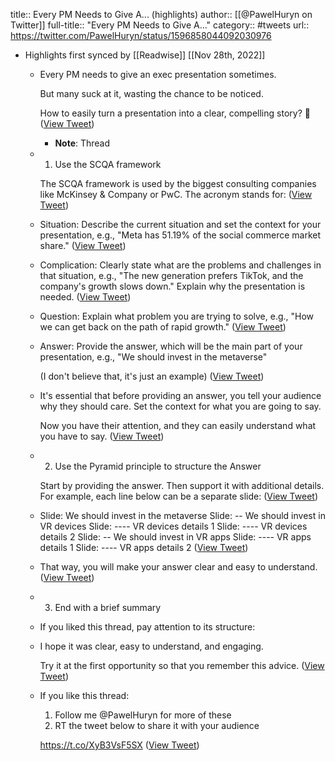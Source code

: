 title:: Every PM Needs to Give A... (highlights)
author:: [[@PawelHuryn on Twitter]]
full-title:: "Every PM Needs to Give A..."
category:: #tweets
url:: https://twitter.com/PawelHuryn/status/1596858044092030976

- Highlights first synced by [[Readwise]] [[Nov 28th, 2022]]
	- Every PM needs to give an exec presentation sometimes.
	  
	  But many suck at it, wasting the chance to be noticed.
	  
	  How to easily turn a presentation into a clear, compelling story? 🧵 ([View Tweet](https://twitter.com/PawelHuryn/status/1596858044092030976))
		- **Note**: Thread
	- 1. Use the SCQA framework
	  
	  The SCQA framework is used by the biggest consulting companies like McKinsey & Company or PwC. The acronym stands for: ([View Tweet](https://twitter.com/PawelHuryn/status/1596858046592212993))
	- Situation: Describe the current situation and set the context for your presentation, e.g., "Meta has 51.19% of the social commerce market share." ([View Tweet](https://twitter.com/PawelHuryn/status/1596858049058127873))
	- Complication: Clearly state what are the problems and challenges in that situation, e.g., "The new generation prefers TikTok, and the company's growth slows down." Explain why the presentation is needed. ([View Tweet](https://twitter.com/PawelHuryn/status/1596858051566637062))
	- Question: Explain what problem you are trying to solve, e.g., "How we can get back on the path of rapid growth." ([View Tweet](https://twitter.com/PawelHuryn/status/1596858053978005504))
	- Answer: Provide the answer, which will be the main part of your presentation, e.g., "We should invest in the metaverse" 
	  
	  (I don't believe that, it's just an example) ([View Tweet](https://twitter.com/PawelHuryn/status/1596858056411078657))
	- It's essential that before providing an answer, you tell your audience why they should care. Set the context for what you are going to say. 
	  
	  Now you have their attention, and they can easily understand what you have to say. ([View Tweet](https://twitter.com/PawelHuryn/status/1596858058831187969))
	- 2. Use the Pyramid principle to structure the Answer
	  
	  Start by providing the answer. Then support it with additional details. For example, each line below can be a separate slide: ([View Tweet](https://twitter.com/PawelHuryn/status/1596858061108707329))
	- Slide: We should invest in the metaverse
	  Slide: -- We should invest in VR devices
	  Slide: ---- VR devices details 1
	  Slide: ---- VR devices details 2
	  Slide: -- We should invest in VR apps
	  Slide: ---- VR apps details 1
	  Slide: ---- VR apps details 2 ([View Tweet](https://twitter.com/PawelHuryn/status/1596858063625019392))
	- That way, you will make your answer clear and easy to understand. ([View Tweet](https://twitter.com/PawelHuryn/status/1596858065919561728))
	- 3. End with a brief summary
	- If you liked this thread, pay attention to its structure:
	- I hope it was clear, easy to understand, and engaging. 
	  
	  Try it at the first opportunity so that you remember this advice. ([View Tweet](https://twitter.com/PawelHuryn/status/1596858072953409537))
	- If you like this thread:
	  
	  1. Follow me @PawelHuryn for more of these
	  2. RT the tweet below to share it with your audience
	  
	  https://t.co/XyB3VsF5SX ([View Tweet](https://twitter.com/PawelHuryn/status/1596858582544551937))